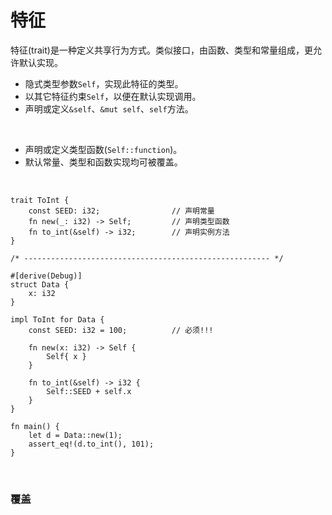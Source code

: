 # 特征

特征(trait)是一种定义共享行为方式。类似接口，由函数、类型和常量组成，更允许默认实现。

* 隐式类型参数`Self`，实现此特征的类型。
* 以其它特征约束`Self`，以便在默认实现调用。
* 声明或定义`&self`、`&mut self`、`self`方法。

&nbsp;
* 声明或定义类型函数(`Self::function`)。
* 默认常量、类型和函数实现均可被覆盖。

&nbsp;

```
trait ToInt {
    const SEED: i32;                // 声明常量
    fn new(_: i32) -> Self;         // 声明类型函数
    fn to_int(&self) -> i32;        // 声明实例方法
}

/* ------------------------------------------------------- */

#[derive(Debug)]
struct Data {
    x: i32
}

impl ToInt for Data {
    const SEED: i32 = 100;          // 必须!!!

    fn new(x: i32) -> Self {
        Self{ x }
    }

    fn to_int(&self) -> i32 {
        Self::SEED + self.x
    }
}

fn main() {
    let d = Data::new(1);
    assert_eq!(d.to_int(), 101);
}
```

&nbsp;
&nbsp;

### 覆盖